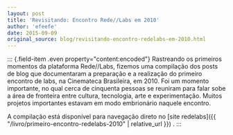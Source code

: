 ```yaml
---
layout: post
title: 'Revisitando: Encontro Rede//Labs em 2010'
author: 'efeefe'
date: 2015-09-09
original_source: blog/revisitando-encontro-redelabs-em-2010.html
---
```


::: {.field-item .even property="content:encoded"}
Rastreando os primeiros momentos da plataforma Rede//Labs, fizemos uma compilação dos posts de blog que documentaram a preparação e a realização do primeiro encontro de labs, na Cinemateca Brasileira, em 2010. Foi um momento importante, no qual cerca de cinquenta pessoas se reuniram para falar sobe a área de fronteira entre cultura, tecnologia, arte e experimentação. Muitos projetos importantes estavam em modo embrionário naquele encontro.

A compilação está disponível para navegação direto no [site redelabs]({{ "/livro/primeiro-encontro-redelabs-2010" \| relative_url }}) .
:::
